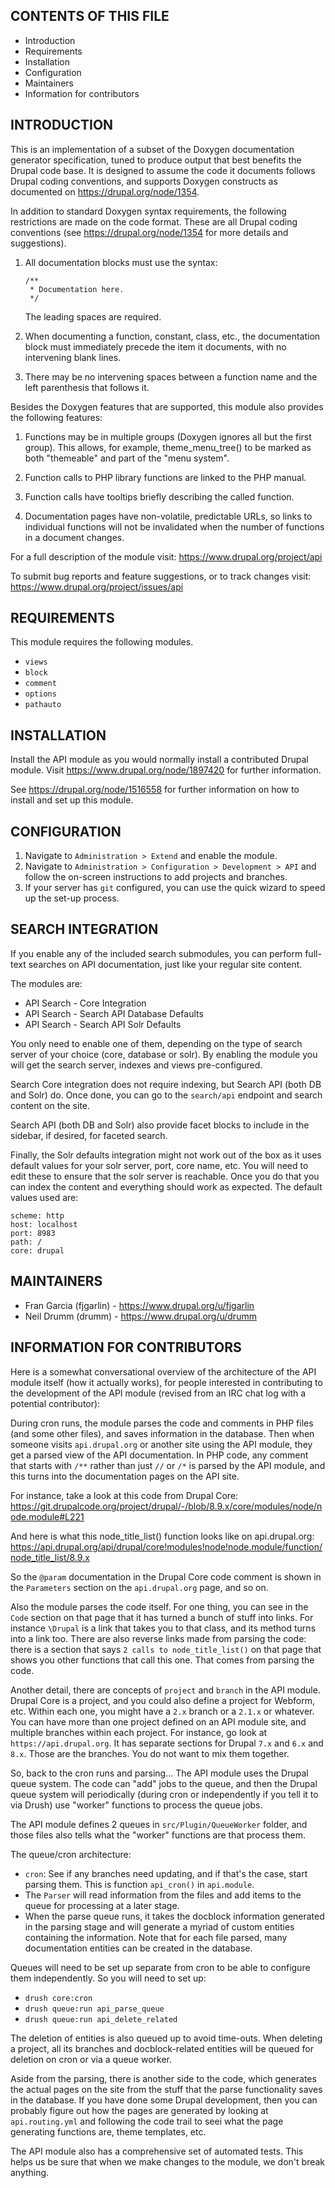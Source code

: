 CONTENTS OF THIS FILE
---------------------

 * Introduction
 * Requirements
 * Installation
 * Configuration
 * Maintainers
 * Information for contributors


INTRODUCTION
------------

This is an implementation of a subset of the Doxygen documentation generator
specification, tuned to produce output that best benefits the Drupal code base.
It is designed to assume the code it documents follows Drupal coding
conventions, and supports Doxygen constructs as documented on
https://drupal.org/node/1354.

In addition to standard Doxygen syntax requirements, the following restrictions
are made on the code format. These are all Drupal coding conventions (see
https://drupal.org/node/1354 for more details and suggestions).

1. All documentation blocks must use the syntax:
    ```
    /**
     * Documentation here.
     */
    ```
    The leading spaces are required.

2. When documenting a function, constant, class, etc., the documentation block
   must immediately precede the item it documents, with no intervening blank
   lines.

3. There may be no intervening spaces between a function name and the left
   parenthesis that follows it.

Besides the Doxygen features that are supported, this module also provides the
following features:

1. Functions may be in multiple groups (Doxygen ignores all but the first
   group). This allows, for example, theme_menu_tree() to be marked as both
   "themeable" and part of the "menu system".

2. Function calls to PHP library functions are linked to the PHP manual.

3. Function calls have tooltips briefly describing the called function.

4. Documentation pages have non-volatile, predictable URLs, so links to
   individual functions will not be invalidated when the number of functions in
   a document changes.

For a full description of the module visit:
   https://www.drupal.org/project/api

To submit bug reports and feature suggestions, or to track changes visit:
   https://www.drupal.org/project/issues/api


REQUIREMENTS
------------

This module requires the following modules.

* `views`
* `block`
* `comment`
* `options`
* `pathauto`


INSTALLATION
------------

Install the API module as you would normally install a contributed
Drupal module. Visit https://www.drupal.org/node/1897420 for further
information.

See https://drupal.org/node/1516558 for further information on how to
install and set up this module.


CONFIGURATION
-------------

1. Navigate to `Administration > Extend` and enable the module.
2. Navigate to `Administration > Configuration > Development > API`
and follow the on-screen instructions to add projects and branches.
3. If your server has `git` configured, you can use the quick wizard
to speed up the set-up process.


SEARCH INTEGRATION
------------------

If you enable any of the included search submodules, you can perform full-text
searches on API documentation, just like your regular site content.

The modules are:
* API Search - Core Integration
* API Search - Search API Database Defaults
* API Search - Search API Solr Defaults

You only need to enable one of them, depending on the type of search server of
your choice (core, database or solr). By enabling the module you will get the
search server, indexes and views pre-configured.

Search Core integration does not require indexing, but Search API (both DB and
Solr) do. Once done, you can go to the `search/api` endpoint and search
content on the site.

Search API (both DB and Solr) also provide facet blocks to include in the
sidebar, if desired, for faceted search.

Finally, the Solr defaults integration might not work out of the box as it uses
default values for your solr server, port, core name, etc. You will need to
edit these to ensure that the solr server is reachable. Once you do that you
can index the content and everything should work as expected. The default
values used are:
```
scheme: http
host: localhost
port: 8983
path: /
core: drupal
```



MAINTAINERS
-----------

* Fran Garcia (fjgarlin) - https://www.drupal.org/u/fjgarlin
* Neil Drumm (drumm) - https://www.drupal.org/u/drumm



INFORMATION FOR CONTRIBUTORS
----------------------------

Here is a somewhat conversational overview of the architecture of the API module
itself (how it actually works), for people interested in contributing to the
development of the API module (revised from an IRC chat log with a potential
contributor):

During cron runs, the module parses the code and comments in PHP files (and some
other files), and saves information in the database. Then when someone visits
`api.drupal.org` or another site using the API module, they get a parsed view of
the API documentation. In PHP code, any comment that starts with `/**` rather
than just `//` or `/*` is parsed by the API module, and this turns into the
documentation pages on the API site.

For instance, take a look at this code from Drupal Core:
  https://git.drupalcode.org/project/drupal/-/blob/8.9.x/core/modules/node/node.module#L221

And here is what this node_title_list() function looks like on api.drupal.org:
  https://api.drupal.org/api/drupal/core!modules!node!node.module/function/node_title_list/8.9.x

So the `@param` documentation in the Drupal Core code comment is shown in the
`Parameters` section on the `api.drupal.org` page, and so on.

Also the module parses the code itself. For one thing, you can see in the `Code`
section on that page that it has turned a bunch of stuff into links. For
instance `\Drupal` is a link that takes you to that class, and its method turns
into a link too. There are also reverse links made from parsing the code: there
is a section that says `2 calls to node_title_list()` on that page that shows
you other functions that call this one. That comes from parsing the code.

Another detail, there are concepts of `project` and `branch` in the API module.
Drupal Core is a project, and you could also define a project for Webform, etc.
Within each one, you might have a `2.x` branch or a `2.1.x` or whatever. You can
have more than one project defined on an API module site, and multiple branches
within each project. For instance, go look at `https://api.drupal.org`. It has
separate sections for Drupal `7.x` and `6.x` and `8.x`. Those are the branches.
You do not want to mix them together.

So, back to the cron runs and parsing... The API module uses the Drupal queue
system. The code can "add" jobs to the queue, and then the Drupal queue system
will periodically (during cron or independently if you tell it to via Drush) use
"worker" functions to process the queue jobs.

The API module defines 2 queues in `src/Plugin/QueueWorker` folder, and
those files also tells what the "worker" functions are that process them.

The queue/cron architecture:
- `cron`: See if any branches need updating, and if that's the case, start
   parsing them. This is function `api_cron()` in `api.module`.
- The `Parser` will read information from the files and add items to the queue
  for processing at a later stage.
- When the parse queue runs, it takes the docblock information generated in the
  parsing stage and will generate a myriad of custom entities containing the
  information. Note that for each file parsed, many documentation entities can
  be created in the database.

Queues will need to be set up separate from cron to be able to configure them
independently. So you will need to set up:
- `drush core:cron`
- `drush queue:run api_parse_queue`
- `drush queue:run api_delete_related`

The deletion of entities is also queued up to avoid time-outs. When deleting a
project, all its branches and docblock-related entities will be queued for
deletion on cron or via a queue worker.

Aside from the parsing, there is another side to the code, which generates the
actual pages on the site from the stuff that the parse functionality saves in
the database. If you have done some Drupal development, then you can probably
figure out how the pages are generated by looking at `api.routing.yml` and
following the code trail to seei what the page generating functions are, theme
templates, etc.

The API module also has a comprehensive set of automated tests. This helps us
be sure that when we make changes to the module, we don't break anything.
